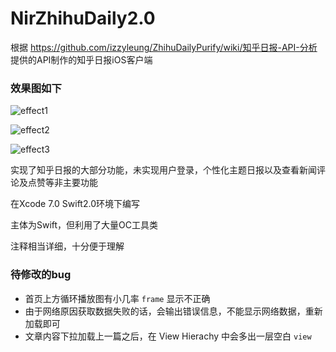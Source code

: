 # NirZhihuDaily2.0
根据 https://github.com/izzyleung/ZhihuDailyPurify/wiki/知乎日报-API-分析 提供的API制作的知乎日报iOS客户端

### 效果图如下

![effect1](https://github.com/zpz1237/NirZhihuDaily2.0/blob/master/effectDemo1.gif)

![effect2](https://github.com/zpz1237/NirZhihuDaily2.0/blob/master/effectDemo2.gif)

![effect3](https://github.com/zpz1237/NirZhihuDaily2.0/blob/master/effectDemo3.gif)


实现了知乎日报的大部分功能，未实现用户登录，个性化主题日报以及查看新闻评论及点赞等非主要功能

在Xcode 7.0 Swift2.0环境下编写

主体为Swift，但利用了大量OC工具类

注释相当详细，十分便于理解

### 待修改的bug

* 首页上方循环播放图有小几率 `frame` 显示不正确
* 由于网络原因获取数据失败的话，会输出错误信息，不能显示网络数据，重新加载即可
* 文章内容下拉加载上一篇之后，在 View Hierachy 中会多出一层空白 `view`
